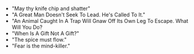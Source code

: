 - "May thy knife chip and shatter"
- "A Great Man Doesn't Seek To Lead. He's Called To It."
- "An Animal Caught In A Trap Will Gnaw Off Its Own Leg To Escape. What Will You Do?
- "When Is A Gift Not A Gift?"
- "The spice must flow."
- "Fear is the mind-killer."

